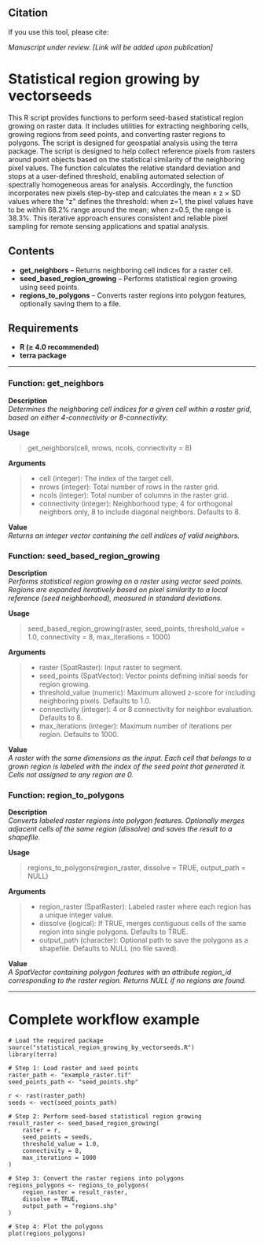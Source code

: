 ## Citation

If you use this tool, please cite:

*Manuscript under review.*
*[Link will be added upon publication]*

# Statistical region growing by vectorseeds

This R script provides functions to perform seed-based statistical region growing on raster data. It includes utilities for extracting neighboring cells, growing regions from seed points, and converting raster regions to polygons. The script is designed for geospatial analysis using the terra package. The script is designed to help collect reference pixels from rasters around point objects based on the statistical similarity of the neighboring pixel values. The function calculates the relative standard deviation and stops at a user-defined threshold, enabling automated selection of spectrally homogeneous areas for analysis. Accordingly, the function incorporates new pixels step-by-step and calculates the mean ± z × SD values where the "z" defines the threshold: when z=1, the pixel values have to be within 68.2% range around the mean; when z=0.5, the range is 38.3%. This iterative approach ensures consistent and reliable pixel sampling for remote sensing applications and spatial analysis.

## Contents

- **get_neighbors** – Returns neighboring cell indices for a raster cell.
- **seed_based_region_growing** – Performs statistical region growing using seed points.
- **regions_to_polygons** – Converts raster regions into polygon features, optionally saving them to a file.

## Requirements

- **R (≥ 4.0 recommended)**
- **terra package**

---

### Function: get_neighbors

**Description**\
*Determines the neighboring cell indices for a given cell within a raster grid, based on either 4-connectivity or 8-connectivity.*

**Usage**
> get_neighbors(cell, nrows, ncols, connectivity = 8)

**Arguments**

> - cell (integer): The index of the target cell.
> - nrows (integer): Total number of rows in the raster grid.
> - ncols (integer): Total number of columns in the raster grid.
> - connectivity (integer): Neighborhood type; 4 for orthogonal neighbors only, 8 to include diagonal neighbors. Defaults to 8.

**Value**\
*Returns an integer vector containing the cell indices of valid neighbors.*

### Function: seed_based_region_growing

**Description**\
*Performs statistical region growing on a raster using vector seed points. Regions are expanded iteratively based on pixel similarity to a local reference (seed neighborhood), measured in standard deviations.*

**Usage**
> seed_based_region_growing(raster, seed_points, threshold_value = 1.0, connectivity = 8, max_iterations = 1000)

**Arguments**

> - raster (SpatRaster): Input raster to segment.
> - seed_points (SpatVector): Vector points defining initial seeds for region growing.
> - threshold_value (numeric): Maximum allowed z-score for including neighboring pixels. Defaults to 1.0.
> - connectivity (integer): 4 or 8 connectivity for neighbor evaluation. Defaults to 8.
> - max_iterations (integer): Maximum number of iterations per region. Defaults to 1000.

**Value**\
*A raster with the same dimensions as the input. Each cell that belongs to a grown region is labeled with the index of the seed point that generated it. Cells not assigned to any region are 0.*

### Function: region_to_polygons

**Description**\
*Converts labeled raster regions into polygon features. Optionally merges adjacent cells of the same region (dissolve) and saves the result to a shapefile.*

**Usage**
> regions_to_polygons(region_raster, dissolve = TRUE, output_path = NULL)

**Arguments**

> - region_raster (SpatRaster): Labeled raster where each region has a unique integer value.
> - dissolve (logical): If TRUE, merges contiguous cells of the same region into single polygons. Defaults to TRUE.
> - output_path (character): Optional path to save the polygons as a shapefile. Defaults to NULL (no file saved).

**Value**\
*A SpatVector containing polygon features with an attribute _region_id_ corresponding to the raster region. Returns NULL if no regions are found.*

---

# Complete workflow example

```
# Load the required package
source("statistical_region_growing_by_vectorseeds.R")
library(terra)

# Step 1: Load raster and seed points
raster_path <- "example_raster.tif"
seed_points_path <- "seed_points.shp"

r <- rast(raster_path)
seeds <- vect(seed_points_path)

# Step 2: Perform seed-based statistical region growing
result_raster <- seed_based_region_growing(
	raster = r,
	seed_points = seeds,
	threshold_value = 1.0,
	connectivity = 8,
	max_iterations = 1000
)

# Step 3: Convert the raster regions into polygons
regions_polygons <- regions_to_polygons(
	region_raster = result_raster,
	dissolve = TRUE,
	output_path = "regions.shp"
)

# Step 4: Plot the polygons
plot(regions_polygons)

```
